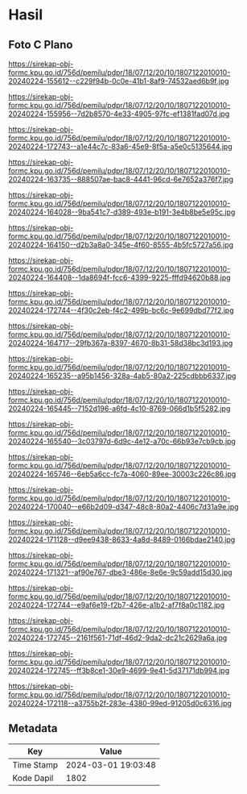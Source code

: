 # Hasil

## Foto C Plano

https://sirekap-obj-formc.kpu.go.id/756d/pemilu/pdpr/18/07/12/20/10/1807122010010-20240224-155612--c229f94b-0c0e-41b1-8af9-74532aed6b9f.jpg

https://sirekap-obj-formc.kpu.go.id/756d/pemilu/pdpr/18/07/12/20/10/1807122010010-20240224-155956--7d2b8570-4e33-4905-97fc-ef1381fad07d.jpg

https://sirekap-obj-formc.kpu.go.id/756d/pemilu/pdpr/18/07/12/20/10/1807122010010-20240224-172743--a1e44c7c-83a6-45e9-8f5a-a5e0c5135644.jpg

https://sirekap-obj-formc.kpu.go.id/756d/pemilu/pdpr/18/07/12/20/10/1807122010010-20240224-163735--888507ae-bac8-4441-96cd-6e7652a376f7.jpg

https://sirekap-obj-formc.kpu.go.id/756d/pemilu/pdpr/18/07/12/20/10/1807122010010-20240224-164028--9ba541c7-d389-493e-b191-3e4b8be5e95c.jpg

https://sirekap-obj-formc.kpu.go.id/756d/pemilu/pdpr/18/07/12/20/10/1807122010010-20240224-164150--d2b3a8a0-345e-4f60-8555-4b5fc5727a56.jpg

https://sirekap-obj-formc.kpu.go.id/756d/pemilu/pdpr/18/07/12/20/10/1807122010010-20240224-164408--1da8694f-fcc6-4399-9225-fffd94620b88.jpg

https://sirekap-obj-formc.kpu.go.id/756d/pemilu/pdpr/18/07/12/20/10/1807122010010-20240224-172744--4f30c2eb-f4c2-499b-bc6c-9e699dbd77f2.jpg

https://sirekap-obj-formc.kpu.go.id/756d/pemilu/pdpr/18/07/12/20/10/1807122010010-20240224-164717--29fb367a-8397-4670-8b31-58d38bc3d193.jpg

https://sirekap-obj-formc.kpu.go.id/756d/pemilu/pdpr/18/07/12/20/10/1807122010010-20240224-165235--a95b1456-328a-4ab5-80a2-225cdbbb6337.jpg

https://sirekap-obj-formc.kpu.go.id/756d/pemilu/pdpr/18/07/12/20/10/1807122010010-20240224-165445--7152d196-a6fd-4c10-8769-066d1b5f5282.jpg

https://sirekap-obj-formc.kpu.go.id/756d/pemilu/pdpr/18/07/12/20/10/1807122010010-20240224-165540--3c03797d-6d9c-4e12-a70c-66b93e7cb9cb.jpg

https://sirekap-obj-formc.kpu.go.id/756d/pemilu/pdpr/18/07/12/20/10/1807122010010-20240224-165746--6eb5a6cc-fc7a-4060-89ee-30003c226c86.jpg

https://sirekap-obj-formc.kpu.go.id/756d/pemilu/pdpr/18/07/12/20/10/1807122010010-20240224-170040--e66b2d09-d347-48c8-80a2-4406c7d31a9e.jpg

https://sirekap-obj-formc.kpu.go.id/756d/pemilu/pdpr/18/07/12/20/10/1807122010010-20240224-171128--d9ee9438-8633-4a8d-8489-0166bdae2140.jpg

https://sirekap-obj-formc.kpu.go.id/756d/pemilu/pdpr/18/07/12/20/10/1807122010010-20240224-171321--af90e767-dbe3-486e-8e6e-9c59add15d30.jpg

https://sirekap-obj-formc.kpu.go.id/756d/pemilu/pdpr/18/07/12/20/10/1807122010010-20240224-172744--e9af6e19-f2b7-426e-a1b2-af7f8a0c1182.jpg

https://sirekap-obj-formc.kpu.go.id/756d/pemilu/pdpr/18/07/12/20/10/1807122010010-20240224-172745--2161f561-71df-46d2-9da2-dc21c2629a6a.jpg

https://sirekap-obj-formc.kpu.go.id/756d/pemilu/pdpr/18/07/12/20/10/1807122010010-20240224-172745--ff3b8ce1-30e9-4699-9e41-5d37171db994.jpg

https://sirekap-obj-formc.kpu.go.id/756d/pemilu/pdpr/18/07/12/20/10/1807122010010-20240224-172118--a3755b2f-283e-4380-99ed-91205d0c6316.jpg


## Metadata

| Key        | Value               |
| ---------- | ------------------- |
| Time Stamp | 2024-03-01 19:03:48 |
| Kode Dapil | 1802                |



